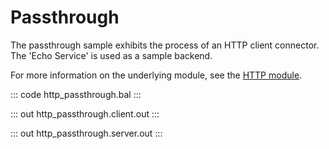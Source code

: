 # Passthrough

The passthrough sample exhibits the process of an HTTP client connector. The 'Echo Service' is used as a sample backend.

For more information on the underlying module,  see the [HTTP module](https://lib.ballerina.io/ballerina/http/latest/).

::: code http_passthrough.bal :::

::: out http_passthrough.client.out :::

::: out http_passthrough.server.out :::